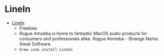 # LineIn
- [LineIn](https://www.rogueamoeba.com/freebies/)
  -  Freebies
  - Rogue Amoeba is home to fantastic MacOS audio products for consumers and professionals alike. Rogue Amoeba - Strange Name. Great Software.
  - `brew cask install LineIn`
